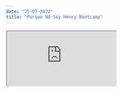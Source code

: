 ```yaml
---
date: "25-07-2022"
title: "Porque NO Soy Henry Bootcamp"
---
```

<iframe src="https://www.youtube.com/embed/qEfBWBDIoiI" allowfullscreen></iframe>
